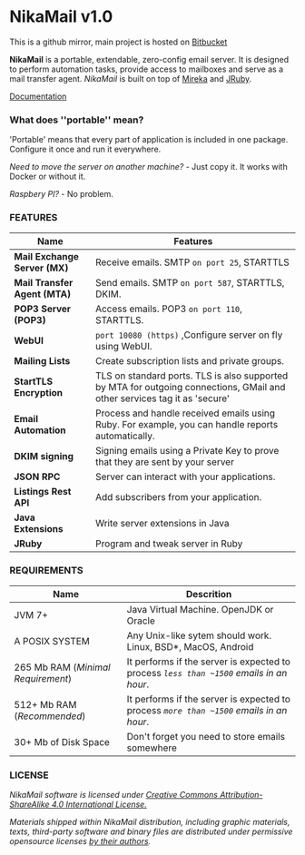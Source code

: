 # NikaMail v1.0

This is a github mirror, main project is hosted on [Bitbucket](https://bitbucket.org/nesterow/nikamail)

**NikaMail** is a portable, extendable, zero-config email server.
It is designed to perform automation tasks, provide access to mailboxes
and serve as a mail transfer agent.
*NikaMail* is built on top of [Mireka](http://mireka.org) and [JRuby](https://jruby.org).


[Documentation](https://nika.run/docs/)

### What does ''portable'' mean?
'Portable' means that every part of application is included in one package.
Configure it once and run it everywhere.

*Need to move the server on another machine?* - Just copy it.
It works with Docker or without it.

*Raspbery PI?* - No problem.

### FEATURES


| Name | Features  |
|------|-----------|
| **Mail Exchange Server (MX)** | Receive emails. SMTP `on port 25`, STARTTLS |
| **Mail Transfer Agent (MTA)**  | Send emails. SMTP `on port 587`, STARTTLS, DKIM.  |
| **POP3 Server (POP3)** | Access emails. POP3 `on port 110`, STARTTLS. |
| **WebUI** | `port 10080 (https)` ,Configure server on fly using WebUI.|
| **Mailing Lists** | Create subscription lists and private groups. |
| **StartTLS Encryption** | TLS on standard ports. TLS is also supported by MTA for outgoing connections, GMail and other services tag it as 'secure' |
| **Email Automation** |  Process and handle received emails using Ruby. For example, you can handle reports automatically. |
| **DKIM signing** | Signing emails using a Private Key to prove that they are sent by your server|
| **JSON RPC** | Server can interact with your applications. |
| **Listings Rest API** | Add subscribers from your application. |
| **Java Extensions** | Write server extensions in Java |
| **JRuby** | Program and tweak server in Ruby |


### REQUIREMENTS
| Name | Descrition |
|-------|------------|
| JVM 7+ | Java Virtual Machine. OpenJDK or Oracle |
| A POSIX SYSTEM | Any Unix-like sytem should work. Linux, BSD*, MacOS, Android |
| 265 Mb RAM (*Minimal Requirement*)| It performs if the server is expected to process *`less than ~1500` emails in an hour*. |
| 512+ Mb RAM (*Recommended*)| It performs if the server is expected to process *`more than ~1500` emails in an hour*. |
| 30+ Mb of Disk Space | Don't forget you need to store emails somewhere |



### LICENSE
*NikaMail software is licensed under [Creative Commons Attribution-ShareAlike 4.0 International License.](https://creativecommons.org/licenses/by-sa/4.0/)*

*Materials shipped within NikaMail distribution, including graphic materials, texts,
third-party software and binary files are distributed under permissive opensource licenses [by their authors](https://nika.run/credits/).*
